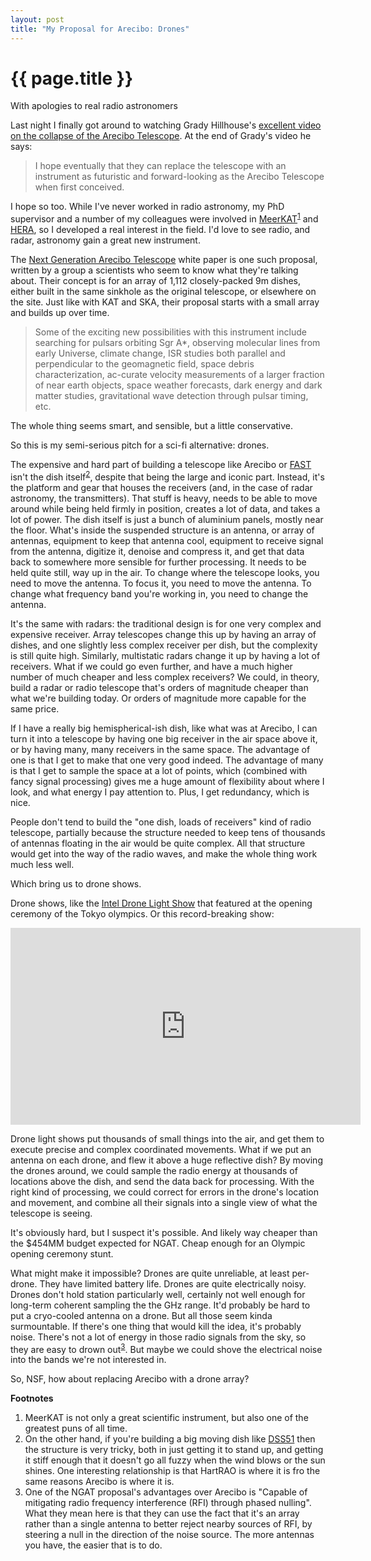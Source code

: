 ```yaml
---
layout: post
title: "My Proposal for Arecibo: Drones"
---
```


{{ page.title }}
================

<p class="meta">With apologies to real radio astronomers</p>

Last night I finally got around to watching Grady Hillhouse's [excellent video on the collapse of the Arecibo Telescope](https://www.youtube.com/watch?v=3oBCtTv6yOw). At the end of Grady's video he says:

> I hope eventually that they can replace the telescope with an instrument as futuristic and forward-looking as the Arecibo Telescope when first conceived.

I hope so too. While I've never worked in radio astronomy, my PhD supervisor and a number of my colleagues were involved in [MeerKAT](https://en.wikipedia.org/wiki/MeerKAT)<sup>[1](#foot1)</sup> and [HERA](https://en.wikipedia.org/wiki/Hydrogen_Epoch_of_Reionization_Array), so I developed a real interest in the field. I'd love to see radio, and radar, astronomy gain a great new instrument. 

The [Next Generation Arecibo Telescope](http://www.naic.edu/ngat/NGAT_WhitePaper_rv9_05102021.pdf) white paper is one such proposal, written by a group a scientists who seem to know what they're talking about. Their concept is for an array of 1,112 closely-packed 9m dishes, either built in the same sinkhole as the original telescope, or elsewhere on the site. Just like with KAT and SKA, their proposal starts with a small array and builds up over time.

> Some of the exciting new possibilities with this instrument include searching for pulsars orbiting Sgr A\*, observing molecular lines from early Universe, climate change, ISR studies both parallel and perpendicular to the geomagnetic field, space debris characterization, ac-curate velocity measurements of a larger fraction of near earth objects, space weather forecasts, dark energy and dark matter studies, gravitational wave detection through pulsar timing, etc.

The whole thing seems smart, and sensible, but a little conservative.

So this is my semi-serious pitch for a sci-fi alternative: drones.

The expensive and hard part of building a telescope like Arecibo or [FAST](https://en.wikipedia.org/wiki/Five-hundred-meter_Aperture_Spherical_Telescope) isn't the dish itself<sup>[2](#foot2)</sup>, despite that being the large and iconic part. Instead, it's the platform and gear that houses the receivers (and, in the case of radar astronomy, the transmitters). That stuff is heavy, needs to be able to move around while being held firmly in position, creates a lot of data, and takes a lot of power. The dish itself is just a bunch of aluminium panels, mostly near the floor. What's inside the suspended structure is an antenna, or array of antennas, equipment to keep that antenna cool, equipment to receive signal from the antenna, digitize it, denoise and compress it, and get that data back to somewhere more sensible for further processing. It needs to be held quite still, way up in the air. To change where the telescope looks, you need to move the antenna. To focus it, you need to move the antenna. To change what frequency band you're working in, you need to change the antenna.

It's the same with radars: the traditional design is for one very complex and expensive receiver. Array telescopes change this up by having an array of dishes, and one slightly less complex receiver per dish, but the complexity is still quite high. Similarly, multistatic radars change it up by having a lot of receivers. What if we could go even further, and have a much higher number of much cheaper and less complex receivers? We could, in theory, build a radar or radio telescope that's orders of magnitude cheaper than what we're building today. Or orders of magnitude more capable for the same price.

If I have a really big hemispherical-ish dish, like what was at Arecibo, I can turn it into a telescope by having one big receiver in the air space above it, or by having many, many receivers in the same space. The advantage of one is that I get to make that one very good indeed. The advantage of many is that I get to sample the space at a lot of points, which (combined with fancy signal processing) gives me a huge amount of flexibility about where I look, and what energy I pay attention to. Plus, I get redundancy, which is nice.

People don't tend to build the "one dish, loads of receivers" kind of radio telescope, partially because the structure needed to keep tens of thousands of antennas floating in the air would be quite complex. All that structure would get into the way of the radio waves, and make the whole thing work much less well.

Which bring us to drone shows.

Drone shows, like the [Intel Drone Light Show](https://inteldronelightshows.com/) that featured at the opening ceremony of the Tokyo olympics. Or this record-breaking show:

<iframe width="560" height="315" src="https://www.youtube-nocookie.com/embed/44KvHwRHb3A" title="YouTube video player" frameborder="0" allow="accelerometer; autoplay; clipboard-write; encrypted-media; gyroscope; picture-in-picture" allowfullscreen></iframe>

Drone light shows put thousands of small things into the air, and get them to execute precise and complex coordinated movements. What if we put an antenna on each drone, and flew it above a huge reflective dish? By moving the drones around, we could sample the radio energy at thousands of locations above the dish, and send the data back for processing. With the right kind of processing, we could correct for errors in the drone's location and movement, and combine all their signals into a single view of what the telescope is seeing.

It's obviously hard, but I suspect it's possible. And likely way cheaper than the $454MM budget expected for NGAT. Cheap enough for an Olympic opening ceremony stunt.

What might make it impossible? Drones are quite unreliable, at least per-drone. They have limited battery life. Drones are quite electrically noisy. Drones don't hold station particularly well, certainly not well enough for long-term coherent sampling the the GHz range. It'd probably be hard to put a cryo-cooled antenna on a drone. But all those seem kinda surmountable. If there's one thing that would kill the idea, it's probably noise. There's not a lot of energy in those radio signals from the sky, so they are easy to drown out<sup>[3](#foot3)</sup>. But maybe we could shove the electrical noise into the bands we're not interested in.

So, NSF, how about replacing Arecibo with a drone array?

**Footnotes**

 1. <a name="foot1"></a> MeerKAT is not only a great scientific instrument, but also one of the greatest puns of all time.
 1. <a name="foot2"></a> On the other hand, if you're building a big moving dish like [DSS51](https://en.wikipedia.org/wiki/Hartebeesthoek_Radio_Astronomy_Observatory) then the structure is very tricky, both in just getting it to stand up, and getting it stiff enough that it doesn't go all fuzzy when the wind blows or the sun shines. One interesting relationship is that HartRAO is where it is fro the same reasons Arecibo is where it is.
 3. <a name="foot3"></a> One of the NGAT proposal's advantages over Arecibo is "Capable of mitigating radio frequency interference (RFI) through phased nulling". What they mean here is that they can use the fact that it's an array rather than a single antenna to better reject nearby sources of RFI, by steering a null in the direction of the noise source. The more antennas you have, the easier that is to do. 
 